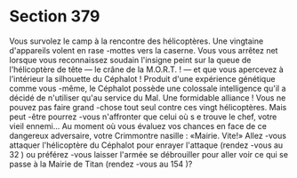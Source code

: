 # Section 379

Vous survolez le camp à la rencontre des hélicoptères. Une vingtaine d'appareils volent
en rase -mottes vers la caserne. Vous vous arrêtez net lorsque vous reconnaissez soudain
l'insigne peint sur la queue de l'hélicoptère de tête — le crâne de la M.O.R.T. ! — et que
vous apercevez à l'intérieur la silhouette du Céphalot ! Produit d'une expérience
génétique comme vous -même, le Céphalot possède une colossale intelligence qu'il a
décidé de n'utiliser qu'au service du Mal. Une formidable alliance ! Vous ne pouvez pas
faire grand -chose tout seul contre ces vingt hélicoptères. Mais peut -être pourrez -vous
n'affronter que celui où s e trouve le chef, votre vieil ennemi... Au moment où vous
évaluez vos chances en face de ce dangereux adversaire, votre Crimmontre nasille :
«Mairie. Vite!» Allez -vous attaquer l'hélicoptère du Céphalot pour enrayer l'attaque
(rendez -vous au  32 ) ou préférez -vous laisser l'armée se débrouiller pour aller voir ce qui
se passe à la Mairie de Titan (rendez -vous au  154 )?